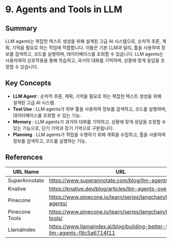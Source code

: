 # 9. Agents and Tools in LLM

## Summary
LLM agents는 복잡한 텍스트 생성을 위해 설계된 고급 AI 시스템으로, 순차적 추론, 계획, 기억을 필요로 하는 작업에 적합합니다. 이들은 기본 LLM과 달리, 툴을 사용하여 정보를 검색하고, 코드를 실행하며, 데이터베이스를 조회할 수 있습니다. LLM agents는 사용자와의 상호작용을 통해 학습하고, 과거의 대화를 기억하며, 상황에 맞게 응답을 조정할 수 있습니다.

## Key Concepts
- **LLM Agent** : 순차적 추론, 계획, 기억을 필요로 하는 복잡한 텍스트 생성을 위해 설계된 고급 AI 시스템.
- **Tool Use** : LLM agents가 외부 툴을 사용하여 정보를 검색하고, 코드를 실행하며, 데이터베이스를 조회할 수 있는 기능.
- **Memory** : LLM agents가 과거의 대화를 기억하고, 상황에 맞게 응답을 조정할 수 있는 기능으로, 단기 기억과 장기 기억으로 구분됩니다.
- **Planning** : LLM agents가 작업을 수행하기 위해 계획을 수립하고, 툴을 사용하여 정보를 검색하고, 코드를 실행하는 기능.

## References
| URL Name | URL |
| --- | --- |
| SuperAnnotate | https://www.superannotate.com/blog/llm-agents |
| Knative | https://knative.dev/blog/articles/llm-agents-overview/ |
| Pinecone | https://www.pinecone.io/learn/series/langchain/langchain-agents/ |
| Pinecone Tools | https://www.pinecone.io/learn/series/langchain/langchain-tools/ |
| LlamaIndex | https://www.llamaindex.ai/blog/building-better-tools-for-llm-agents-f8c5a6714f11 |